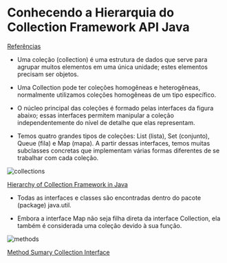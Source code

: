 # Conhecendo a Hierarquia do Collection Framework API Java

[Referências](https://github.com/cami-la/collections-java-api-2023)

- Uma coleção (collection) é uma estrutura de dados que serve para agrupar muitos elementos em uma única unidade; estes elementos precisam ser objetos.

- Uma Collection pode ter coleções homogêneas e heterogêneas, normalmente utilizamos coleções homogêneas de um tipo específico.

- O núcleo principal das coleções é formado pelas interfaces da figura abaixo; essas interfaces permitem manipular a coleção independentemente do nível de detalhe que elas representam.

- Temos quatro grandes tipos de coleções: List (lista), Set (conjunto), Queue (fila) e Map (mapa). A partir dessas interfaces, temos muitas subclasses concretas que implementam várias formas diferentes de se trabalhar com cada coleção.

![collections](/img/collection.png)

[Hierarchy of Collection Framework in Java](https://data-flair.training/blogs/collection-framework-in-java/)

- Todas as interfaces e classes são encontradas dentro do pacote (package) java.util.

- Embora a interface Map não seja filha direta da interface Collection, ela também é considerada uma coleção devido à sua função.

![methods](/img/methods.png)

[Method Sumary Collection Interface](https://docs.oracle.com/en/java/javase/17/docs/api/java.base/java/util/Collection.html)


